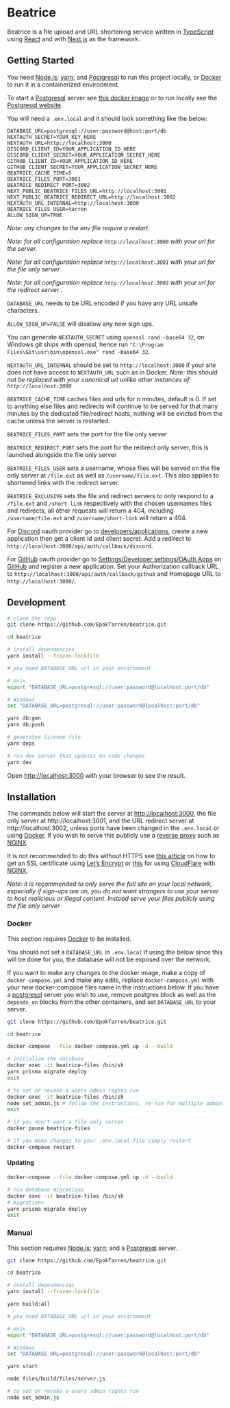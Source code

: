 # Beatrice

[typescript]: https://www.typescriptlang.org/
[next.js]: https://nextjs.org/
[react]: https://reactjs.org/

Beatrice is a file upload and URL shortening service written in [TypeScript] using [React] and with [Next.js] as the framework.

## Getting Started

[docker]: https://www.docker.com/get-started/
[node.js]: https://nodejs.org/
[yarn]: https://yarnpkg.com/getting-started/install
[postgresql]: https://www.postgresql.org/
[pgimg]: https://hub.docker.com/_/postgres

You need [Node.js]; [yarn]; and [Postgresql] to run this project locally, or [Docker] to run it in a containerized environment.

To start a [Postgresql] server see [this docker image][pgimg] or to run locally see the [Postgresql website][postgresql].

You will need a `.env.local` and it should look something like the below:

```env
DATABASE_URL=postgresql://user:password@host:port/db
NEXTAUTH_SECRET=YOUR_KEY_HERE
NEXTAUTH_URL=http://localhost:3000
DISCORD_CLIENT_ID=YOUR_APPLICATION_ID_HERE
DISCORD_CLIENT_SECRET=YOUR_APPLICATION_SECRET_HERE
GITHUB_CLIENT_ID=YOUR_APPLICATION_ID_HERE
GITHUB_CLIENT_SECRET=YOUR_APPLICATION_SECRET_HERE
BEATRICE_CACHE_TIME=5
BEATRICE_FILES_PORT=3001
BEATRICE_REDIRECT_PORT=3002
NEXT_PUBLIC_BEATRICE_FILES_URL=http://localhost:3001
NEXT_PUBLIC_BEATRICE_REDIRECT_URL=http://localhost:3002
NEXTAUTH_URL_INTERNAL=http://localhost:3000
BEATRICE_FILES_USER=tarren
ALLOW_SIGN_UP=TRUE
```

_Note: any changes to the env file require a restart._

_Note: for all configuration replace `http://localhost:3000` with your url for the server._

_Note: for all configuration replace `http://localhost:3001` with your url for the file only server ._

_Note: for all configuration replace `http://localhost:3002` with your url for the redirect server ._

`DATABASE_URL` needs to be URL encoded if you have any URL unsafe characters.

`ALLOW_SIGN_UP=FALSE` will disallow any new sign ups.

You can generate `NEXTAUTH_SECRET` using `openssl rand -base64 32`,
on Windows git ships with openssl, hence run `"C:\Program Files\Git\usr\bin\openssl.exe" rand -base64 32`.

`NEXTAUTH_URL_INTERNAL` should be set to `http://localhost:3000` if your site does not have access to `NEXTAUTH_URL` such as in Docker.
_Note: this should not be replaced with your canonical url unlike other instances of `http://localhost:3000`_

`BEATRICE_CACHE_TIME` caches files and urls for n minutes, default is 0.
If set to anything else files and redirects will continue to be served for that many minutes by the dedicated file/redirect hosts,
nothing will be evicted from the cache unless the server is restarted.

`BEATRICE_FILES_PORT` sets the port for the file only server

`BEATRICE_REDIRECT_PORT` sets the port for the redirect only server, this is launched alongside the file only server

`BEATRICE_FILES_USER` sets a username, whose files will be served on the file only server at `/file.ext` as well as `/username/file.ext`.
This also applies to shortened links with the redirect server.

`BEATRICE_EXCLUSIVE` sets the file and redirect servers to only respond to a `/file.ext` and `/short-link` respectively with the chosen usernames files and redirects, all other requests will return a 404, including `/username/file.ext` and `/username/short-link` will return a 404.

[discord]: https://discord.com/
[developers/applications]: https://discord.com/developers/applications

For [Discord] oauth provider go to [developers/applications],
create a new application then get a client id and client secret.
Add a redirect to `http://localhost:3000/api/auth/callback/discord`.

[github]: https://github.com/
[github_oauth]: https://github.com/settings/developers

For [GitHub] oauth provider go to [Settings/Developer settings/OAuth Apps][github_oauth] on [GitHub] and register a new application.
Set your Authorization callback URL to `http://localhost:3000/api/auth/callback/github` and Homepage URL to `http://localhost:3000/`.

## Development

[http://localhost:3000]: http://localhost:3000

```bash
# clone the repo
git clone https://github.com/EpokTarren/beatrice.git

cd beatrice

# install dependencies
yarn install --frozen-lockfile

# you need DATABASE_URL url in your environment

# Unix
export "DATABASE_URL=postgresql://user:password@localhost:port/db"

# Windows
set "DATABASE_URL=postgresql://user:password@localhost:port/db"

yarn db:gen
yarn db:push

# generates license file
yarn deps

# run dev server that updates on code changes
yarn dev
```

Open [http://localhost:3000] with your browser to see the result.

## Installation

[nginx]: https://www.nginx.com/
[reverse proxy]: https://en.wikipedia.org/wiki/Reverse_proxy

The commands below will start the server at [http://localhost:3000], the file only server at http://localhost:3001, and the URL redirect server at http://localhost:3002, unless ports have been changed in the `.env.local` or using [Docker].
If you wish to serve this publicly use a [reverse proxy] such as [NGINX].

[article]: https://www.nginx.com/blog/using-free-ssltls-certificates-from-lets-encrypt-with-nginx/
[let’s encrypt]: https://letsencrypt.org/sv/
[cf nginx]: https://www.digitalocean.com/community/tutorials/how-to-host-a-website-using-cloudflare-and-nginx-on-ubuntu-20-04
[cloudflare]: https://www.cloudflare.com/

It is not recommended to do this without HTTPS see [this article][article] on how to get an SSL certificate using [Let’s Encrypt] or [this][cf nginx] for using [CloudFlare] with [NGINX].

_Note: it is recommended to only serve the full site on your local network, especially if sign-ups are on, you do not want strangers to use your server to host malicious or illegal content._
_Instead serve your files publicly using the file only server_

### Docker

This section requires [Docker] to be installed.

You should not set a `DATABASE_URL` in `.env.local` if using the below since this will be done for you, the database will not be exposed over the network.

If you want to make any changes to the docker image, make a copy of `docker-compose.yml` and make any edits,
replace `docker-compose.yml` with your new docker-compose files name in the instructions below.
If you have a [postgresql] server you wish to use, remove postgres block as well as the `depends_on` blocks from the other containers,
and set `DATABASE_URL` to your server.

```bash
git clone https://github.com/EpokTarren/beatrice.git

cd beatrice

docker-compose --file docker-compose.yml up -d --build

# initialize the database
docker exec -it beatrice-files /bin/sh
yarn prisma migrate deploy
exit

# to set or revoke a users admin rights run
docker exec -it beatrice-files /bin/sh
node set_admin.js # follow the instructions, re-run for multiple admins
exit

# if you don't want a file only server
docker pause beatrice-files

# if you make changes to your .env.local file simply restart
docker-compose restart
```

#### Updating

```bash
docker-compose --file docker-compose.yml up -d --build

# run database migrations
docker exec -it beatrice-files /bin/sh
# migrations
yarn prisma migrate deploy
exit
```

### Manual

This section requires [Node.js]; [yarn]; and a [Postgresql] server.

```bash
git clone https://github.com/EpokTarren/beatrice.git

cd beatrice

# install dependencies
yarn install --frozen-lockfile

yarn build:all

# you need DATABASE_URL url in your environment

# Unix
export "DATABASE_URL=postgresql://user:password@localhost:port/db"

# Windows
set "DATABASE_URL=postgresql://user:password@localhost:port/db"

yarn start

node files/build/files/server.js

# to set or revoke a users admin rights run
node set_admin.js
```

